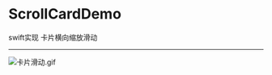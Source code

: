 # ScrollCardDemo
swift实现 卡片横向缩放滑动

---
![卡片滑动.gif](http://upload-images.jianshu.io/upload_images/1306765-340b5754d9e6879a.gif?imageMogr2/auto-orient/strip)
